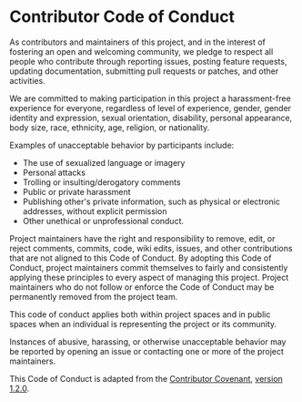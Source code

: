 Contributor Code of Conduct
===========================

As contributors and maintainers of this project, and in the interest of
fostering an open and welcoming community, we pledge to respect all
people who contribute through reporting issues, posting feature
requests, updating documentation, submitting pull requests or patches,
and other activities.

We are committed to making participation in this project a
harassment-free experience for everyone, regardless of level of
experience, gender, gender identity and expression, sexual orientation,
disability, personal appearance, body size, race, ethnicity, age,
religion, or nationality.

Examples of unacceptable behavior by participants include:

* The use of sexualized language or imagery
* Personal attacks
* Trolling or insulting/derogatory comments
* Public or private harassment
* Publishing other's private information, such as physical or electronic
  addresses, without explicit permission
* Other unethical or unprofessional conduct.

Project maintainers have the right and responsibility to remove, edit,
or reject comments, commits, code, wiki edits, issues, and other
contributions that are not aligned to this Code of Conduct. By adopting
this Code of Conduct, project maintainers commit themselves to fairly
and consistently applying these principles to every aspect of managing
this project. Project maintainers who do not follow or enforce the Code
of Conduct may be permanently removed from the project team.

This code of conduct applies both within project spaces and in public
spaces when an individual is representing the project or its community.

Instances of abusive, harassing, or otherwise unacceptable behavior may
be reported by opening an issue or contacting one or more of the project
maintainers.

This Code of Conduct is adapted from the [Contributor Covenant][1],
[version 1.2.0][2].

[1]: http://contributor-covenant.org
[2]: http://contributor-covenant.org/version/1/2/0/
